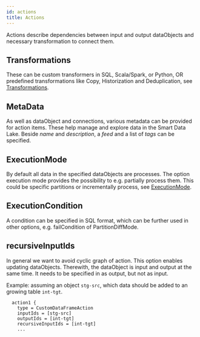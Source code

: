 ```yaml
---
id: actions
title: Actions
---
```


Actions describe dependencies between input and output dataObjects and necessary transformation to connect them. 

## Transformations
These can be custom transformers in SQL, Scala/Spark, or Python, OR predefined transformations like Copy, Historization and Deduplication, see [Transformations](transformations). 

## MetaData
As well as dataObject and connections, various metadata can be provided for action items. These help manage and explore data in the Smart Data Lake. Beside *name* and *description*, a *feed* and a list of *tags* can be specified. 

## ExecutionMode
By default all data in the specified dataObjects are processes. The option execution mode provides the possibility to e.g. partially process them. This could be specific partitions or incrementally process, see [ExecutionMode](executionModes). 
<!--TODO -->

## ExecutionCondition
A condition can be specified in SQL format, which can be further used in other options, e.g. failCondition of PartitionDiffMode. 
<!--TODO -->

## recursiveInputIds
In general we want to avoid cyclic graph of action. This option enables updating dataObjects. Therewith, the dataObject is input and output at the same time. It needs to be specified in as output, but not as input.

Example: assuming an object `stg-src`, which data should be added to an growing table `int-tgt`.

```
  action1 {
    type = CustomDataFrameAction
    inputIds = [stg-src]
    outputIds = [int-tgt]
    recursiveInputIds = [int-tgt]
    ...
```

<!-- TODO describe more action facts
-->
